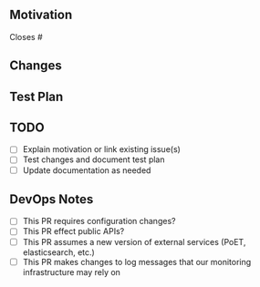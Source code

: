 ## Motivation
<!-- Please mention the issue fixed by this PR or detailed motivation -->
Closes #
<!-- `Closes #XXXX, closes #XXXX, ...` links mentioned issues to this PR and automatically closes them when this it's merged -->

## Changes
<!-- Please describe in detail the changes made -->

## Test Plan
<!-- Please specify how these changes were tested 
(e.g. unit tests, manual testing, etc.) -->

## TODO
<!-- This section should be removed when all items are complete -->
- [ ] Explain motivation or link existing issue(s)
- [ ] Test changes and document test plan
- [ ] Update documentation as needed

## DevOps Notes
<!-- This section is for DevOps to be aware of changes that might impact releases -->
- [ ] This PR requires configuration changes?
- [ ] This PR effect public APIs?
- [ ] This PR assumes a new version of external services (PoET, elasticsearch, etc.)
- [ ] This PR makes changes to log messages that our monitoring infrastructure may rely on